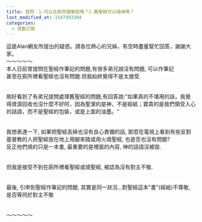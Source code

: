 ```yaml
---
title: 發問：1.可以在廁所讀聖經嗎？2.舊聖經可以燒掉嗎？
last_modified_at: 1547993304
categories:
  - 成聖之路
---
```


這是Alan網友所提出的疑惑。請各位熱心的兄姊，有空時盡量幫忙回答，謝謝大家。<br><!--more-->～～～～～<br>本人日前曾提問在聖經作筆記的問題,有很多弟兄說沒有問題, 可以作筆記 <br>甚至在廁所裡看聖經也沒有問題.但我紿終覺得不是太接受. <br><br><br>剛好看到了有弟兄提問處理舊聖經的問題,有回答說:"如果真的不堪用的話，我覺得資源回收也沒什麼不好阿，因為聖潔的是神，不是經紙；寶貴的是我們領受入心的話語，而不是聖經的包裝，或是上面的油墨。" <br><br><br>我想表達一下, 如果把聖經丟掉也沒有良心責備的話, 那麼在電視上看到有些反對基督教的人把聖經放在地上用腳來踏或用火燒聖經, 也是否也沒有問題? <br>反正他們燒的只是一本書, 最重要的是裡面的內容, 神的話語沒被毀. <br><br><br>但我是接受不到在廁所裡看聖經或燒聖經, 被認為沒有對主不敬. <br><br><br>最後, 引申到聖經作筆記的問題, 其實是同一狀況...對聖經這本"書"(經紙)不尊敬, 是否等同於對主不敬 <br><br><br>～～～～～<br><br>
